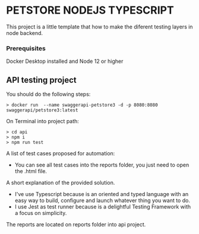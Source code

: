 # PETSTORE NODEJS TYPESCRIPT

This project is a little template that how to make the diferent testing layers in node backend.

### Prerequisites

Docker Desktop installed and Node 12 or higher

## API testing project

You should do the following steps:

```
> docker run  --name swaggerapi-petstore3 -d -p 8080:8080 swaggerapi/petstore3:latest
```

On Terminal into project path:

```
> cd api
> npm i
> npm run test
```

A list of test cases proposed for automation:

- You can see all test cases into the reports folder, you just need to open the .html file.

A short explanation of the provided solution.

- I've use Typescript because is an oriented and typed language with an easy way to build, configure and launch whatever thing you want to do.
- I use Jest as test runner because is a delightful Testing Framework with a focus on simplicity.

The reports are located on reports folder into api project.
